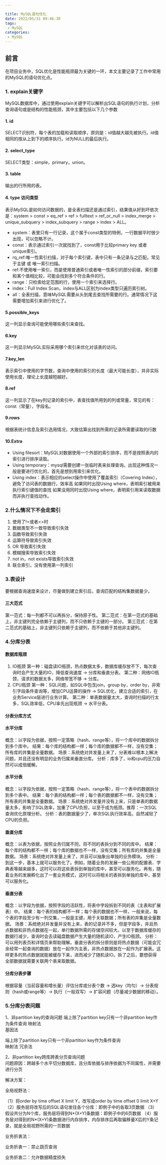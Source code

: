 ```yaml
---

title: MySQL语句优化
date: 2022/05/31 09:46:30
tags: 
 - MySQL
categories: 
 - MySQL
---
```


## 前言

在项目业务中，SQL优化是性能瓶颈最为关键的一环，本文主要记录了工作中常用的MySQL的语句优化点。
<!-- more -->

### 1. explain关键字

MySQL数据库中，通过使用explain关键字可以解析出SQL语句的执行计划，分析查询语句或是结构的性能瓶颈，其中主要包括以下几个参数

#### 1. id

SELECT识别符，每个表的加载和读取顺序，原则是：id值越大越先被执行。id值相同的按从上到下的顺序执行。id为NULL的最后执行。

#### 2. select_type

SELECT类型：simple，primary，union。

#### 3. table

输出的行所用的表。

#### 4. type 访问类型

表示MySQL是如何访问数据的，是全表扫描还是通过索引，结果值从好到坏依次是：system > const > eq_ref > ref > fulltext > ref_or_null > index_merge > unique_subquery > index_subquery > range > index > ALL。

- system：表里只有一行记录，这个属于const类型的特例，一行数据平时很少出现，可以忽略不计。
- const：表示通过索引一次就找到了，const用于比较primary key 或者 unique索引。
- rq_ref:唯一性索引扫描，对于每个索引键，表中只有一条记录与之匹配。常见于主键 或 唯一索引扫描。
- ref:不使用唯一索引，而是使用普通索引或者唯一性索引的部分前缀，索引要和某个值相比较，可能会找到多个符合条件的行。
- range：只检索给定范围的行，使用一个索引来选择行。
- index：Full Index Scan，index与ALL区别为index类型只遍历索引树。
- all：全表扫描，意味MySQL需要从头到尾去查找所需要的行。通常情况下这需要增加索引来进行优化了。

#### 5.possible_keys

这一列显示查询可能使用哪些索引来查找。

#### 6.key

这一列显示MySQL实际采用哪个索引来优化对该表的访问。

#### 7.key_len

表示索引中使用的字节数，查询中使用的索引的长度（最大可能长度），并非实际使用长度，理论上长度越短越好。

#### 8.ref

这一列显示了在key列记录的索引中，表查找值所用到的列或常量，常见的有：const（常量），字段名。

#### 9.rows

根据表统计信息及索引选用情况，大致估算出找到所需的记录所需要读取的行数

#### 10.Extra

- Using filesort：MySQL对数据使用一个外部的索引排序，而不是按照表内的索引进行排序读取。
- Using temporary：mysql需要创建一张临时表来处理查询。出现这种情况一般是要进行优化的，首先是想到用索引来优化。
- Using index：表示相应的select操作中使用了覆盖索引（Covering Index），避免了访问表的数据行，效率高 如果同时出现Using where，表明索引被用来执行索引键值的查找 如果没用同时出现Using where，表明索引用来读取数据而非执行查找动作。

### 2.什么情况下不会走索引

1. 使用了!=或者<>时
2. 数据类型不一致导致索引失效
3. 函数导致索引失效
4. 运算符导致索引失效
5. OR 导致索引失效
6. 模糊搜索导致索引失效
7. not in，not exists导致索引失效
8. 联合索引，没有使用第一列索引

### 3.表设计

要根据查询速度来设计，尽量做到建立索引后，查询匹配的结构集数据量少。

#### 三大范式

第一范式：每一列都不可以再拆分，保持原子性。
第二范式：在第一范式的基础上，非主键列完全依赖于主键列，而不只依赖于主键的一部分。
第三范式：在第二范式的基础上，非主键列只依赖于主键列，而不依赖于其他非主键列。

### 4.分库分表

#### 数据库瓶颈

1. IO瓶颈
    第一种：磁盘读IO瓶颈，热点数据太多，数据库缓存放不下，每次查询时会产生大量的IO，降低查询速度 -> 分库和垂直分表。
    第二种：网络IO瓶颈，请求的数据太多，网络带宽不够 -> 分库。
2. CPU瓶颈
    第一种：SQL问题，如SQL中包含join，group by，order by，非索引字段条件查询等，增加CPU运算的操作 -> SQL优化，建立合适的索引，在业务Service层进行业务计算。
    第二种：单表数据量太大，查询时扫描的行太多，SQL效率低，CPU率先出现瓶颈 -> 水平分表。

#### 分表分库方式

#### 水平分库

概念：以字段为依据，按照一定策略（hash、range等），将一个库中的数据拆分到多个库中。
结果：每个库的结构都一样；每个库的数据都不一样，没有交集；所有库的并集是全量数据。
场景：系统绝对并发量上来了，分表难以根本上解决问题，并且还没有明显的业务归属来垂直分库。
分析：库多了，io和cpu的压力自然可以成倍缓解。

#### 水平分表

概念：以字段为依据，按照一定策略（hash、range等），将一个表中的数据拆分到多个表中。
结果：每个表的结构都一样；每个表的数据都不一样，没有交集；所有表的并集是全量数据。
场景：系统绝对并发量并没有上来，只是单表的数据量太多，影响了SQL效率，加重了CPU负担，以至于成为瓶颈。推荐：一次SQL查询优化原理分析。
分析：表的数据量少了，单次SQL执行效率高，自然减轻了CPU的负担。

#### 垂直分库

概念：以表为依据，按照业务归属不同，将不同的表拆分到不同的库中。
结果：每个库的结构都不一样；每个库的数据也不一样，没有交集；所有库的并集是全量数据。
场景：系统绝对并发量上来了，并且可以抽象出单独的业务模块。
分析：到这一步，基本上就可以服务化了。例如，随着业务的发展一些公用的配置表、字典表等越来越多，这时可以将这些表拆到单独的库中，甚至可以服务化。再有，随着业务的发展孵化出了一套业务模式，这时可以将相关的表拆到单独的库中，甚至可以服务化。

#### 垂直分表

概念：以字段为依据，按照字段的活跃性，将表中字段拆到不同的表（主表和扩展表）中。
结果：每个表的结构都不一样；每个表的数据也不一样，一般来说，每个表的字段至少有一列交集，一般是主键，用于关联数据；所有表的并集是全量数据。
场景：系统绝对并发量并没有上来，表的记录并不多，但是字段多，并且热点数据和非热点数据在一起，单行数据所需的存储空间较大。以至于数据库缓存的数据行减少，查询时会去读磁盘数据产生大量的随机读IO，产生IO瓶颈。
分析：可以用列表页和详情页来帮助理解。垂直分表的拆分原则是将热点数据（可能会冗余经常一起查询的数据）放在一起作为主表，非热点数据放在一起作为扩展表。这样更多的热点数据就能被缓存下来，进而减少了随机读IO。拆了之后，要想获得全部数据就需要关联两个表来取数据。

#### 分库分表步骤

根据容量（当前容量和增长量）评估分库或分表个数 -> 选key（均匀）-> 分表规则（hash或range等）-> 执行（一般双写）-> 扩容问题（尽量减少数据的移动）。

### 5.分库分表问题

1、非partition key的查询问题
端上除了partition key只有一个非partition key作为条件查询
映射法  
基因法  

端上除了partition key只有一个非partition key作为条件查询  
映射法
冗余法

2、非partition key跨库跨表分页查询问题  
问题原因：跨越多个水平切分数据库，且分库依据与排序依据为不同属性，并需要进行分页

解决方案：

全局视野法：

（1）将order by time offset X limit Y，改写成order by time offset 0 limit X+Y
（2）服务层将改写后的SQL语句发往各个分库：即例子中的各取3页数据
（3）假设共分为N个库，服务层将得到N*(X+Y)条数据：即例子中的6页数据
（4）服务层对得到的N*(X+Y)条数据进行内存排序，内存排序后再取偏移量X后的Y条记录，就是全局视野所需的一页数据

业务折衷法：

业务折衷一：禁止跳页查询

业务折衷二：允许数据精度损失
